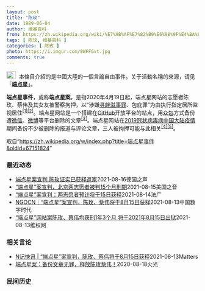 ```yaml
---
layout: post
title: "陈玫"
date: 1989-06-04
author: 维基百科
from: https://zh.wikipedia.org/wiki/%E7%AB%AF%E7%82%B9%E6%98%9F%E4%BA%8B%E4%BB%B6
tags: [ 陈玫, 维基百科 ]
categories: [ 陈玫 ]
photo: https://i.imgur.com/0WFFGvt.jpg
comments: true
---
```

<div class="mw-parser-output"><div role="note" class="hatnote navigation-not-searchable"><a href="/wiki/Wikipedia:%E6%B6%88%E6%AD%A7%E4%B9%89" title="Wikipedia:消歧义"><img alt="Disambig gray.svg" src="//upload.wikimedia.org/wikipedia/commons/thumb/5/5f/Disambig_gray.svg/25px-Disambig_gray.svg.png" decoding="async" width="25" height="19" srcset="//upload.wikimedia.org/wikipedia/commons/thumb/5/5f/Disambig_gray.svg/38px-Disambig_gray.svg.png 1.5x, //upload.wikimedia.org/wikipedia/commons/thumb/5/5f/Disambig_gray.svg/50px-Disambig_gray.svg.png 2x" data-file-width="220" data-file-height="168"></a>&nbsp;&nbsp;本條目介紹的是中國大陸的一個言論自由事件。关于活動名稱的來源，请见「<b><a href="/wiki/%E7%AB%AF%E7%82%B9%E6%98%9F" title="端点星">端点星</a></b>」。</div>
<p><b>端点星事件</b>，或称<b>端点星案</b>，是指2020年4月19日起，端点星网站的志愿者陈玫、蔡伟及其女友被警察拘押，以“涉嫌<a href="/wiki/%E5%AF%BB%E8%A1%85%E6%BB%8B%E4%BA%8B%E7%BD%AA" title="寻衅滋事罪">寻衅滋事罪</a>、包庇罪”为由执行指定居所监视居住<sup id="cite_ref-1" class="reference"><a href="#cite_note-1">[1]</a></sup><sup id="cite_ref-2" class="reference"><a href="#cite_note-2">[2]</a></sup>。端点星网站是一个搭建在<a href="/wiki/GitHub" title="GitHub">GitHub</a>开放平台的站点，用<a href="/wiki/%E4%BC%97%E5%8C%85" title="众包">众包</a>方式备份遭<a href="/wiki/%E5%BE%AE%E4%BF%A1" title="微信">微信</a>、<a href="/wiki/%E5%BE%AE%E5%8D%9A" title="微博">微博</a>等平台删除的文章<sup id="cite_ref-3" class="reference"><a href="#cite_note-3">[3]</a></sup>。端点星网站在<a href="/wiki/2019%E5%86%A0%E7%8A%B6%E7%97%85%E6%AF%92%E7%97%85%E4%B8%AD%E5%9B%BD%E5%A4%A7%E9%99%86%E7%96%AB%E6%83%85" title="2019冠状病毒病中国大陆疫情">2019冠状病毒病中国大陆疫情</a>期间备份不少被删除的报道与评论文章，三人被拘押可能与此相关<sup id="cite_ref-:0_4-0" class="reference"><a href="#cite_note-:0-4">[4]</a></sup><sup id="cite_ref-:1_5-0" class="reference"><a href="#cite_note-:1-5">[5]</a></sup>。
</p>
</div><noscript><img src="//zh.wikipedia.org/wiki/Special:CentralAutoLogin/start?type=1x1" alt="" title="" width="1" height="1" style="border: none; position: absolute;"></noscript>
<div class="printfooter">取自“<a dir="ltr" href="https://zh.wikipedia.org/w/index.php?title=端点星事件&amp;oldid=67151824">https://zh.wikipedia.org/w/index.php?title=端点星事件&amp;oldid=67151824</a>”</div><div id="recent-news"><h3>最近动态</h3><ul><li><a href="https://nodebe4.github.io/waimei/2021-08-16/%E7%AB%AF%E7%82%B9%E6%98%9F%E6%A1%88%E5%AE%A3%E5%88%A4-%E9%99%88%E7%8E%AB%E8%AF%81%E5%AE%9E%E5%B7%B2%E8%8E%B7%E9%87%8A%E8%BF%94%E5%AE%B6" title="端点星案宣判 陈玫证实已获释返家—— 2021-08-16T04:48:40.805Z 陈玫与蔡伟的家人今年5月出庭参与端点星案的审判。 (德国之声中文网) 在被关押超过一年後，端点星案的其中一...">端点星案宣判 陈玫证实已获释返家</a><time>2021-08-16</time><a class="tag">德国之声</a></li>
<li><a href="https://nodebe4.github.io/waimei/2021-08-15/%E7%AB%AF%E7%82%B9%E6%98%9F-%E6%A1%88%E5%AE%A3%E5%88%A4-%E5%8C%97%E4%BA%AC%E4%B8%A4%E5%BF%97%E6%84%BF%E8%80%85%E8%A2%AB%E5%88%A415%E4%B8%AA%E6%9C%88%E5%88%91%E6%9C%9F" title="“端点星”案宣判，北京两志愿者被判15个月刑期—— Sun, 15 Aug 2021 12:09:17 GMT 北京公益志愿者陈玫的母亲（左）和北京公益志愿者蔡伟的父亲为旁听他们儿子的庭审到达北...">“端点星”案宣判，北京两志愿者被判15个月刑期</a><time>2021-08-15</time><a class="tag">美国之音</a></li>
<li><a href="https://nodebe4.github.io/waimei/2021-08-14/%E7%AB%AF%E7%82%B9%E6%98%9F-%E6%A1%88%E5%AE%A3%E5%88%A4-%E4%B8%A4%E5%BF%97%E6%84%BF%E8%80%85%E9%A2%84%E8%AE%A1%E5%B0%86%E4%BA%8E15%E6%97%A5%E8%8E%B7%E9%87%8A" title="“端点星”案宣判：两志愿者预计将于15日获释—— 15/08/2021 - 01:14 据陈玫兄长陈堃在推特上介绍指，“ ‘端点星’案8月13日开庭结果：当庭宣判，陈玫、蔡伟均被判罪1年3个月，...">“端点星”案宣判：两志愿者预计将于15日获释</a><time>2021-08-14</time><a class="tag">法广</a></li>
<li><a href="https://nodebe4.github.io/waimei/2021-08-13/NGOCN-%E7%AB%AF%E7%82%B9%E6%98%9F-%E6%A1%88%E5%AE%A3%E5%88%A4-%E9%99%88%E7%8E%AB-%E8%94%A1%E4%BC%9F%E5%B0%86%E4%BA%8E8%E6%9C%8815%E6%97%A5%E8%8E%B7%E9%87%8A" title="NGOCN｜“端点星”案宣判，陈玫、蔡伟将于8月15日获释—— 482天过去，陈玫、蔡伟和他们的家人终于等来了结果。 8月13日上午，“端点星”案于北京市朝阳区温榆河法庭开庭宣判，陈玫、蔡伟以“...">NGOCN｜“端点星”案宣判，陈玫、蔡伟将于8月15日获释</a><time>2021-08-13</time><a class="tag">中国数字时代</a></li>
<li><a href="https://nodebe4.github.io/waimei/2021-08-13/%E7%AB%AF%E7%82%B9%E6%98%9F-%E7%BD%91%E7%AB%99%E6%A1%88%E9%99%88%E7%8E%AB-%E8%94%A1%E4%BC%9F%E5%9D%87%E8%8E%B7%E5%88%911%E5%B9%B43%E4%B8%AA%E6%9C%88-%E5%B0%86%E4%BA%8E2021%E5%B9%B48%E6%9C%8815%E6%97%A5%E5%87%BA%E7%8B%B1" title="“端点星”网站案陈玫、蔡伟均获刑1年3个月 将于2021年8月15日出狱—— （维权网信息中心报道）2021年8月13日，本网获悉：“端点星”网站案陈玫、蔡伟均获刑1年3个月，二人将于2021年...">“端点星”网站案陈玫、蔡伟均获刑1年3个月  将于2021年8月15日出狱</a><time>2021-08-13</time><a class="tag">维权网</a></li>
</ul></div><div id="open-opinion"><h3>相关言论</h3><ul><li><a href="https://nodebe4.github.io/opinion/2021-08-13/N%E8%AE%B0%E5%BF%AB%E8%AE%AF-%E7%AB%AF%E7%82%B9%E6%98%9F-%E6%A1%88%E5%AE%A3%E5%88%A4-%E9%99%88%E7%8E%AB-%E8%94%A1%E4%BC%9F%E5%B0%86%E4%BA%8E8%E6%9C%8815%E6%97%A5%E8%8E%B7%E9%87%8A/" title="NGOCN">N记快讯 | “端点星”案宣判，陈玫、蔡伟将于8月15日获释</a><time>2021-08-13</time><a class="tag">Matters</a></li>
<li><a href="https://nodebe4.github.io/opinion/2020-08-18/%E7%AB%AF%E7%82%B9%E6%98%9F%E6%A1%88-%E5%A4%87%E4%BB%BD%E6%96%87%E7%AB%A0%E6%97%A0%E7%BD%AA-%E9%87%8A%E6%94%BE%E9%99%88%E7%8E%AB%E8%94%A1%E4%BC%9F/" title="火光">端点星案：备份文章无罪，释放陈玫蔡伟！</a><time>2020-08-18</time><a class="tag">火光</a></li>
</ul></div><div id="mjls-record"><h3>民间历史</h3><ul></ul></div>
